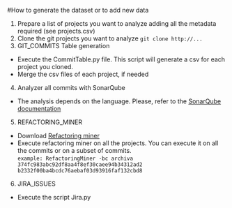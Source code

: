 #How to generate the dataset or to add new data

1. Prepare a list of projects you want to analyze adding all the metadata required (see projects.csv)
2. Clone the git projects you want to analyze
  `git clone http://...`
3. GIT_COMMITS Table generation 
  * Execute the CommitTable.py file. This script will generate a csv for each project you cloned.  
  * Merge the csv files of each project, if needed
4. Analyzer all commits with SonarQube 
  * The analysis depends on the language. Please, refer to the [SonarQube documentation](https://docs.sonarqube.org/latest/analysis/overview/)
5. REFACTORING_MINER
  * Download [Refactoring miner](https://github.com/tsantalis/RefactoringMiner) 
  * Execute refactoring miner on all the projects. You can execute it on all the commits or on a subset of commits.  
  `example: RefactoringMiner -bc archiva 374fc983abc92df8aa4f8ef30caee94b34312ad2 b2332f00ba4bcdc76aebaf03d93916faf132cbd8` 
6. JIRA_ISSUES
  * Execute the script Jira.py 



